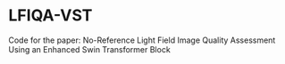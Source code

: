 # LFIQA-VST
Code for the paper: No-Reference Light Field Image Quality Assessment Using an Enhanced Swin Transformer Block
